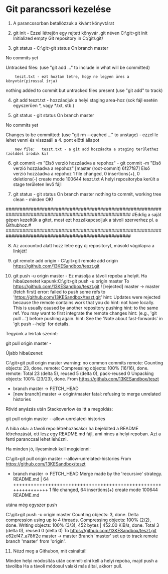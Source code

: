 # Git parancssori kezelése

1. A parancssorban betallózzuk a kívánt könyvtárat

2. git init - Ezzel létrejön egy rejtett könyvár .git néven
C:\git>git init
Initialized empty Git repository in C:/git/.git/

3. git status - 
C:\git>git status
On branch master

No commits yet

Untracked files:
  (use "git add <file>..." to include in what will be committed)

        teszt.txt - ezt hoztam létre, hogy ne legyen üres a könyvtár(pirossal írja)

nothing added to commit but untracked files present (use "git add" to track)

4. git add teszt.txt - hozzáadjuk a helyi staging area-hoz (sok fájl esetén egyszerűen *, vagy *.txt, stb.)

5. git status -
git status
On branch master

No commits yet

Changes to be committed:
  (use "git rm --cached <file>..." to unstage) - ezzel le lehet venni és visszaáll a 4. pont előtti állapot

        new file:   teszt.txt - a git add hozzáadta a staging területhez  (zölddel íródik ki)
        
 6. git commit -m "Első verzió hozzáadva a repohoz" -
 git commit -m "Első verzió hozzáadva a repohoz"
[master (root-commit) 6f27f87] Első verzió hozzáadva a repohoz
 1 file changed, 0 insertions(+), 0 deletions(-)
 create mode 100644 teszt.txt
 A helyi repositoryba került a stage területen levő fájl
 
 7. git status -
 git status
On branch master
nothing to commit, working tree clean - minden OK!

#####################################################################################################
#Eddig a saját gépen kezeltük a gitet, most ezt hozzákapcsoljuk a távoli szerverhez pl. a Githubhoz.#
#####################################################################################################

8. Az accountod alatt hozz létre egy új repositoryt, másold vágólapra a linkjét!

9. git remote add origin <link> - 
C:\git>git remote add origin https://github.com/13KESandbox/teszt.git

10. git push -u origin master - Ez másolja a távoli repoba a helyit.
Ha hibaüzenetet kapunk:C:\git>git push -u origin master
To https://github.com/13KESandbox/teszt.git
 ! [rejected]        master -> master (fetch first)
error: failed to push some refs to 'https://github.com/13KESandbox/teszt.git'
hint: Updates were rejected because the remote contains work that you do
hint: not have locally. This is usually caused by another repository pushing
hint: to the same ref. You may want to first integrate the remote changes
hint: (e.g., 'git pull ...') before pushing again.
hint: See the 'Note about fast-forwards' in 'git push --help' for details. 

Tegyünk a leírtak szerint:

git pull origin master -

Újabb hibaüzenet: 

C:\git>git pull origin master
warning: no common commits
remote: Counting objects: 23, done.
remote: Compressing objects: 100% (16/16), done.
remote: Total 23 (delta 5), reused 5 (delta 0), pack-reused 0
Unpacking objects: 100% (23/23), done.
From https://github.com/13KESandbox/teszt
 * branch            master     -> FETCH_HEAD
 * [new branch]      master     -> origin/master
fatal: refusing to merge unrelated histories

Rövid anyázás után Stackoverlow és itt a megoldás:

git pull origin master --allow-unrelated-histories

A hiba oka: a távoli repo létrehozásakor ha bejelölted a README létrehozását, ott lesz egy
README.md fájl, ami nincs a helyi repoban. Azt a fenti paranccsal lehet lehúzni.

Ha minden jó, ilyesminek kell megjelenni:

C:\git>git pull origin master --allow-unrelated-histories
From https://github.com/13KESandbox/teszt
 * branch            master     -> FETCH_HEAD
Merge made by the 'recursive' strategy.
 README.md | 64 +++++++++++++++++++++++++++++++++++++++++++++++++++++++++++++++
 1 file changed, 64 insertions(+)
 create mode 100644 README.md

utána még egyszer push 

C:\git>git push -u origin master
Counting objects: 3, done.
Delta compression using up to 4 threads.
Compressing objects: 100% (2/2), done.
Writing objects: 100% (3/3), 452 bytes | 452.00 KiB/s, done.
Total 3 (delta 0), reused 0 (delta 0)
To https://github.com/13KESandbox/teszt.git
   e62ef47..a78ff2e  master -> master
Branch 'master' set up to track remote branch 'master' from 'origin'.

11. Nézd meg a Githubon, mit csináltál!

Minden helyi módosítás után commit-olni kell a helyi repoba, majd push a távoliba
Ha a távoli módosul valaki más által, akkorr pull. 




 



